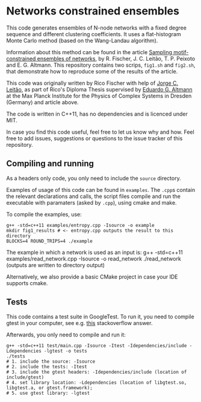 # Networks constrained ensembles

This code generates ensembles of N-node networks with a fixed degree sequence
and different clustering coefficients. It uses a flat-histogram Monte Carlo method (based on the Wang-Landau algorithm).

Information about this method can be found in the article 
[Sampling motif-constrained ensembles of networks](http://arxiv.org/abs/1507.08696), by R. Fischer, J. C. Leitão, T. P. Peixoto and E. G. Altmann.
This repository contains two scrips, `fig1.sh` and `fig2.sh`, that demonstrate how to 
reproduce some of the results of the article.

This code was originally written by Rico Fischer with help of [Jorge C. Leitão](http://jorgecarleitao.net), as part of Rico's Diploma Thesis supervised by [Eduardo G. Altmann](http://www.pks.mpg.de/~edugalt/) at the Max Planck Institute for the Physics of Complex Systems in Dresden (Germany) and article above.

The code is written in C++11, has no dependencies and is licenced under MIT.
 
In case you find this code useful, feel free to let us know why and how. Feel free to add issues, suggestions or
questions to the issue tracker of this repository.

## Compiling and running

As a headers only code, you only need to include the `source` directory. 

Examples of usage of this code can be found in `examples`. The `.cpp`s contain the relevant declarations and calls,
the script files compile and run the executable with paramaters (asked by `.cpp`), using cmake and make.

To compile the examples, use:

    g++ -std=c++11 examples/entropy.cpp -Isource -o example
    mkdir fig1_results # <- entropy.cpp outputs the result to this directory 
    BLOCKS=4 ROUND_TRIPS=4 ./example

The example in which a network is used as an input is:
    g++ -std=c++11 examples/read_network.cpp -Isource -o read_network
    ./read_network
(outputs are written to directory output)

Alternatively, we also provide a basic CMake project in case your IDE supports cmake.

## Tests

This code contains a test suite in GoogleTest. To run it, you need to compile gtest
in your computer, see e.g. [this](http://stackoverflow.com/a/13513907/931303) stackoverflow answer.

Afterwards, you only need to compile and run it:

    g++ -std=c++11 test/main.cpp -Isource -Itest -Idependencies/include -Ldependencies -lgtest -o tests
    ./tests
    # 1. include the source: -Isource
    # 2. include the tests: -Itest
    # 3. include the gtest headers: -Idependencies/include (location of include/gtest)
    # 4. set library location: -Ldependencies (location of libgtest.so, libgtest.a, or gtest.framework); 
    # 5. use gtest library: -lgtest
